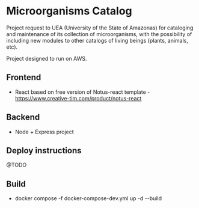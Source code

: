 # Microorganisms Catalog

Project request to UEA (University of the State of Amazonas) for cataloging and maintenance of its collection of microorganisms, with the possibility of including new modules to other catalogs of living beings (plants, animals, etc).

Project designed to run on AWS.

## Frontend

* React based on free version of Notus-react template - https://www.creative-tim.com/product/notus-react

## Backend

* Node + Express project

## Deploy instructions

@TODO

## Build

* docker compose -f docker-compose-dev.yml up -d --build
